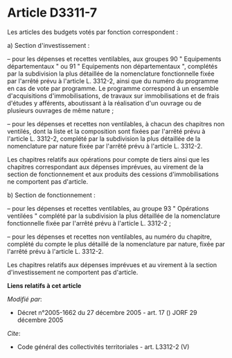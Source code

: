 # Article D3311-7

Les articles des budgets votés par fonction correspondent : 

a) Section d'investissement : 

– pour les dépenses et recettes ventilables, aux groupes 90 " Equipements départementaux " ou 91 " Equipements non
départementaux ", complétés par la subdivision la plus détaillée de la nomenclature fonctionnelle fixée par l'arrêté prévu à
l'article L. 3312-2, ainsi que du numéro du programme en cas de vote par programme. Le programme correspond à un ensemble
d'acquisitions d'immobilisations, de travaux sur immobilisations et de frais d'études y afférents, aboutissant à la
réalisation d'un ouvrage ou de plusieurs ouvrages de même nature ; 

– pour les dépenses et recettes non ventilables, à chacun des chapitres non ventilés, dont la liste et la composition sont
fixées par l'arrêté prévu à l'article L. 3312-2, complété par la subdivision la plus détaillée de la nomenclature par nature
fixée par l'arrêté prévu à l'article L. 3312-2. 

Les chapitres relatifs aux opérations pour compte de tiers ainsi que les chapitres correspondant aux dépenses imprévues, au
virement de la section de fonctionnement et aux produits des cessions d'immobilisations ne comportent pas d'article. 

b) Section de fonctionnement : 

– pour les dépenses et recettes ventilables, au groupe 93 " Opérations ventilées " complété par la subdivision la plus
détaillée de la nomenclature fonctionnelle fixée par l'arrêté prévu à l'article L. 3312-2 ; 

– pour les dépenses et recettes non ventilables, au numéro du chapitre, complété du compte le plus détaillé de la
nomenclature par nature, fixée par l'arrêté prévu à l'article L. 3312-2. 

Les chapitres relatifs aux dépenses imprévues et au virement à la section d'investissement ne comportent pas d'article.

**Liens relatifs à cet article**

_Modifié par_:

  - Décret n°2005-1662 du 27 décembre 2005 - art. 17 () JORF 29 décembre 2005

_Cite_:

  - Code général des collectivités territoriales - art. L3312-2 (V)
